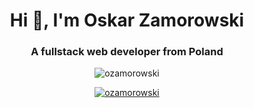 <h1 align="center">Hi 👋, I'm Oskar Zamorowski</h1>
<h3 align="center">A fullstack web developer from Poland</h3>

<p align="center"> <img src="https://komarev.com/ghpvc/?username=ozamorowski&label=Profile%20views&color=0e75b6&style=flat" alt="ozamorowski" /> </p>

<p align="center"> <a href="https://twitter.com/ozamorowski" target="blank"><img src="https://img.shields.io/twitter/follow/ozamorowski?logo=twitter&style=for-the-badge" alt="ozamorowski" /></a> </p>
